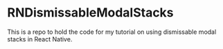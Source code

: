 # RNDismissableModalStacks
This is a repo to hold the code for my tutorial on using dismissable modal stacks in React Native.
